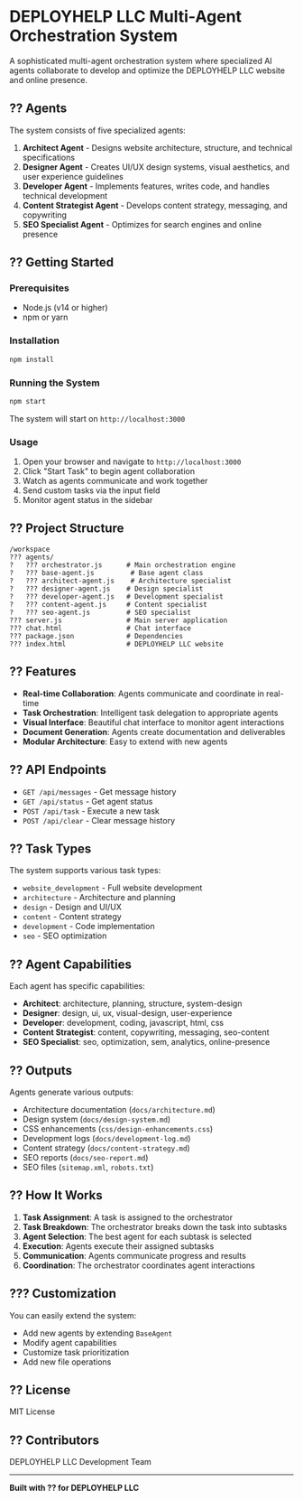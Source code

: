 # DEPLOYHELP LLC Multi-Agent Orchestration System

A sophisticated multi-agent orchestration system where specialized AI agents collaborate to develop and optimize the DEPLOYHELP LLC website and online presence.

## ?? Agents

The system consists of five specialized agents:

1. **Architect Agent** - Designs website architecture, structure, and technical specifications
2. **Designer Agent** - Creates UI/UX design systems, visual aesthetics, and user experience guidelines
3. **Developer Agent** - Implements features, writes code, and handles technical development
4. **Content Strategist Agent** - Develops content strategy, messaging, and copywriting
5. **SEO Specialist Agent** - Optimizes for search engines and online presence

## ?? Getting Started

### Prerequisites

- Node.js (v14 or higher)
- npm or yarn

### Installation

```bash
npm install
```

### Running the System

```bash
npm start
```

The system will start on `http://localhost:3000`

### Usage

1. Open your browser and navigate to `http://localhost:3000`
2. Click "Start Task" to begin agent collaboration
3. Watch as agents communicate and work together
4. Send custom tasks via the input field
5. Monitor agent status in the sidebar

## ?? Project Structure

```
/workspace
??? agents/
?   ??? orchestrator.js      # Main orchestration engine
?   ??? base-agent.js         # Base agent class
?   ??? architect-agent.js    # Architecture specialist
?   ??? designer-agent.js    # Design specialist
?   ??? developer-agent.js   # Development specialist
?   ??? content-agent.js     # Content specialist
?   ??? seo-agent.js         # SEO specialist
??? server.js                # Main server application
??? chat.html                # Chat interface
??? package.json             # Dependencies
??? index.html               # DEPLOYHELP LLC website
```

## ?? Features

- **Real-time Collaboration**: Agents communicate and coordinate in real-time
- **Task Orchestration**: Intelligent task delegation to appropriate agents
- **Visual Interface**: Beautiful chat interface to monitor agent interactions
- **Document Generation**: Agents create documentation and deliverables
- **Modular Architecture**: Easy to extend with new agents

## ?? API Endpoints

- `GET /api/messages` - Get message history
- `GET /api/status` - Get agent status
- `POST /api/task` - Execute a new task
- `POST /api/clear` - Clear message history

## ?? Task Types

The system supports various task types:
- `website_development` - Full website development
- `architecture` - Architecture and planning
- `design` - Design and UI/UX
- `content` - Content strategy
- `development` - Code implementation
- `seo` - SEO optimization

## ?? Agent Capabilities

Each agent has specific capabilities:
- **Architect**: architecture, planning, structure, system-design
- **Designer**: design, ui, ux, visual-design, user-experience
- **Developer**: development, coding, javascript, html, css
- **Content Strategist**: content, copywriting, messaging, seo-content
- **SEO Specialist**: seo, optimization, sem, analytics, online-presence

## ?? Outputs

Agents generate various outputs:
- Architecture documentation (`docs/architecture.md`)
- Design system (`docs/design-system.md`)
- CSS enhancements (`css/design-enhancements.css`)
- Development logs (`docs/development-log.md`)
- Content strategy (`docs/content-strategy.md`)
- SEO reports (`docs/seo-report.md`)
- SEO files (`sitemap.xml`, `robots.txt`)

## ?? How It Works

1. **Task Assignment**: A task is assigned to the orchestrator
2. **Task Breakdown**: The orchestrator breaks down the task into subtasks
3. **Agent Selection**: The best agent for each subtask is selected
4. **Execution**: Agents execute their assigned subtasks
5. **Communication**: Agents communicate progress and results
6. **Coordination**: The orchestrator coordinates agent interactions

## ??? Customization

You can easily extend the system:
- Add new agents by extending `BaseAgent`
- Modify agent capabilities
- Customize task prioritization
- Add new file operations

## ?? License

MIT License

## ?? Contributors

DEPLOYHELP LLC Development Team

---

**Built with ?? for DEPLOYHELP LLC**

